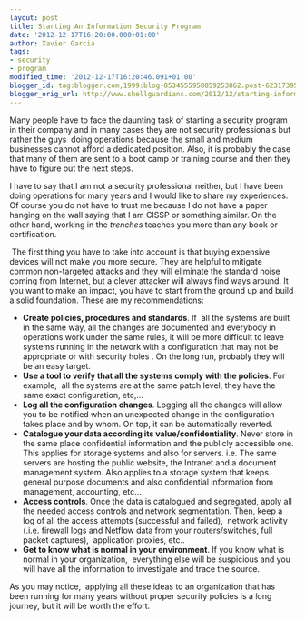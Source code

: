 ```yaml
---
layout: post
title: Starting An Information Security Program
date: '2012-12-17T16:20:00.000+01:00'
author: Xavier Garcia
tags:
- security
- program
modified_time: '2012-12-17T16:20:46.091+01:00'
blogger_id: tag:blogger.com,1999:blog-8534555958859253862.post-6231739539343461090
blogger_orig_url: http://www.shellguardians.com/2012/12/starting-information-security-program.html
---
```

Many people have to face the daunting task of starting a security program in their company and in many cases they are not security professionals but rather the guys  doing operations because the small and medium businesses cannot afford a dedicated position. Also, it is probably the case that many of them are sent to a boot camp or training course and then they have to figure out the next steps.

I have to say that I am not a security professional neither, but I have been doing operations for many years and I would like to share my experiences.  Of course you do not have to trust me because I do not have a paper hanging on the wall saying that I am CISSP or something similar. On the other hand, working in the _trenches_ teaches you more than any book or certification.

 The first thing you have to take into account is that buying expensive devices will not make you more secure. They are helpful to mitigate common non-targeted attacks and they will eliminate the standard noise coming from Internet, but a clever attacker will always find ways around. It you want to make an impact, you have to start from the ground up and build a solid foundation. These are my recommendations:

* **Create policies, procedures and standards**. If  all the systems are built in the same way, all the changes are documented and everybody in operations work under the same rules, it will be more difficult to leave  systems running in the network with a configuration that may not be appropriate or with security holes . On the long run, probably they will be an easy target.
* **Use a tool to verify that all the systems comply with the policies**. For example,  all the systems are at the same patch level, they have the same exact configuration, etc,...
* **Log all the configuration changes**. Logging all the changes will allow you to be notified when an unexpected change in the configuration takes place and by whom. On top, it can be automatically reverted.
* **Catalogue your data according its value/confidentiality**. Never store in the same place confidential information and the publicly accessible one. This applies for storage systems and also for servers. i.e. The same servers are hosting the public website, the Intranet and a document management system. Also applies to a storage system that keeps general purpose documents and also confidential information from management, accounting, etc... 
* **Access controls**. Once the data is catalogued and segregated, apply all the needed access controls and network segmentation. Then, keep a log of all the access attempts (successful and failed),  network activity (.i.e. firewall logs and Netflow data from your routers/switches, full packet captures),  application proxies, etc..
* **Get to know what is normal in your environment**. If you know what is normal in your organization,  everything else will be suspicious and you will have all the information to investigate and trace the source.

As you may notice,  applying all these ideas to an organization that has been running for many years without proper security policies is a long journey, but it will be worth the effort.
